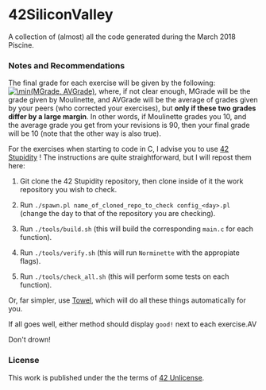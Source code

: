 # 42SiliconValley

A collection of (almost) all the code generated during the March 2018 Piscine.

### Notes and Recommendations

The final grade for each exercise will be given by the following: <a href="https://www.codecogs.com/eqnedit.php?latex=\min(MGrade,&space;AVGrade)" target="_blank"><img src="https://latex.codecogs.com/gif.latex?\min(MGrade,&space;AVGrade)" title="\min(MGrade, AVGrade)" /></a>, where, if not clear enough, MGrade will be the grade given by Moulinette, and AVGrade will be the average of grades given by your peers (who corrected your exercises), but **only if these two grades differ by a large margin**. In other words, if Moulinette grades you 10, and the average grade you get from your revisions is 90, then your final grade will be 10 (note that the other way is also true).

For the exercises when starting to code in C, I advise you to use [42 Stupidity](https://github.com/mirror12k/42us-stupidity) ! The instructions are quite straightforward, but I will repost them here:

1) Git clone the 42 Stupidity repository, then clone inside of it the work repository you wish to check.

2) Run `./spawn.pl name_of_cloned_repo_to_check config_<day>.pl` (change the day to that of the repository you are checking).
3) Run `./tools/build.sh` (this will build the corresponding `main.c` for each function).
4) Run `./tools/verify.sh` (this will run `Norminette` with the appropiate flags).
5) Run `./tools/check_all.sh` (this will perform some tests on each function).

Or, far simpler, use [Towel](https://github.com/oscardemadriz/towel), which will do all these things automatically for you.

If all goes well, either method should display `good!` next to each exercise.AV

Don't drown!

### License

This work is published under the the terms of [42 Unlicense](https://github.com/PDillis/42SiliconValley/blob/master/LICENSE).
